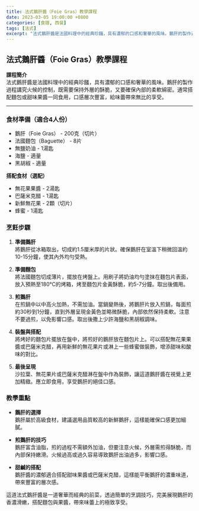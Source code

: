 ```yaml
---
title: 法式鵝肝醬（Foie Gras）教學課程
date: 2023-03-05 19:00:00 +0800
categories: [食譜, 西餐]
tags: [法式] 
excerpt: "法式鵝肝醬是法國料理中的經典珍饈，具有濃郁的口感和奢華的風味。鵝肝的製作過程講究火候的控制，既需要保持外層的酥脆，又要確保內部的柔軟綿密。通常搭配麵包或甜味果醬一同食用，口感層次豐富，給味蕾帶來無比的享受"
---
```


## 法式鵝肝醬（Foie Gras）教學課程

**課程簡介**  
法式鵝肝醬是法國料理中的經典珍饈，具有濃郁的口感和奢華的風味。鵝肝的製作過程講究火候的控制，既需要保持外層的酥脆，又要確保內部的柔軟綿密。通常搭配麵包或甜味果醬一同食用，口感層次豐富，給味蕾帶來無比的享受。

---

### 食材準備（適合4人份）  
- 鵝肝（Foie Gras） - 200克（切片）  
- 法國麵包（Baguette） - 8片  
- 無鹽奶油 - 1湯匙  
- 海鹽 - 適量  
- 黑胡椒 - 適量

**搭配食材（選配）**  
- 無花果果醬 - 2湯匙  
- 巴薩米克醋 - 1湯匙  
- 新鮮無花果 - 2顆（切片）  
- 蜂蜜 - 1湯匙

### 烹飪步驟

1. **準備鵝肝**  
   將鵝肝從冰箱取出，切成約1.5厘米厚的片狀。確保鵝肝在室溫下稍微回溫約10-15分鐘，使其內外均勻受熱。

2. **準備麵包**  
   將法國麵包切成薄片，擺放在烤盤上。用刷子將奶油均勻塗抹在麵包片表面，放入預熱至180°C的烤箱，烤至麵包片金黃酥脆，約5-7分鐘。取出後備用。

3. **煎鵝肝**  
   在煎鍋中以中高火加熱，不需加油。當鍋變熱後，將鵝肝片放入煎鍋，每面煎約30秒到1分鐘，直到外層呈現金黃色並略微酥脆，內部依然保持柔軟。注意不要過煎，以免影響口感。取出後撒上少許海鹽和黑胡椒調味。

4. **裝盤與搭配**  
   將烤好的麵包片擺放在盤中，將煎好的鵝肝放在麵包片上。可以搭配無花果果醬或巴薩米克醋，再用新鮮的無花果片或淋上一些蜂蜜做裝飾，增添甜味和酸味的對比。

5. **最後呈現**  
   沙拉葉、無花果片或巴薩米克醋淋在盤中作為裝飾，讓這道鵝肝醬在視覺上更加精緻。應立即食用，享受鵝肝的絕佳口感。

### 教學重點  
- **鵝肝的選擇**  
  鵝肝屬於高級食材，建議選用品質較高的新鮮鵝肝，這樣能確保口感更加細膩。

- **煎鵝肝的技巧**  
  鵝肝富含油脂，煎的過程不需額外加油，但要注意火候，外層需煎得酥脆，而內部保持嫩滑。火候過高或過久容易導致鵝肝出油過多，影響口感。

- **甜鹹的搭配**  
  鵝肝醬的濃郁適合搭配甜味果醬或巴薩米克醋，這樣能平衡鵝肝的濃重味道，帶來豐富的層次感。

這道法式鵝肝醬是一道奢華而經典的前菜，透過簡單的烹調技巧，完美展現鵝肝的香濃滑嫩，搭配麵包與果醬，帶來味蕾上的極致享受。
